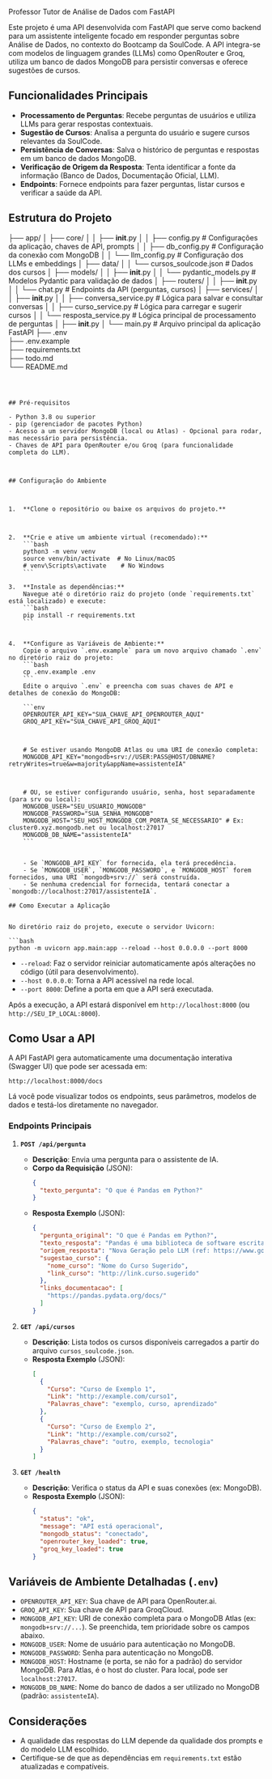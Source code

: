   Professor Tutor de Análise de Dados com FastAPI
  

Este projeto é uma API desenvolvida com FastAPI que serve como backend para um assistente inteligente focado em responder perguntas sobre Análise de Dados, no contexto do Bootcamp da SoulCode. A API integra-se com modelos de linguagem grandes (LLMs) como OpenRouter e Groq, utiliza um banco de dados MongoDB para persistir conversas e oferece sugestões de cursos.



## Funcionalidades Principais


- **Processamento de Perguntas**: Recebe perguntas de usuários e utiliza LLMs para gerar respostas contextuais.
- **Sugestão de Cursos**: Analisa a pergunta do usuário e sugere cursos relevantes da SoulCode.
- **Persistência de Conversas**: Salva o histórico de perguntas e respostas em um banco de dados MongoDB.
- **Verificação de Origem da Resposta**: Tenta identificar a fonte da informação (Banco de Dados, Documentação Oficial, LLM).
- **Endpoints**: Fornece endpoints para fazer perguntas, listar cursos e verificar a saúde da API.



## Estrutura do Projeto


├── app/
│   ├── core/
│   │   ├── __init__.py
│   │   ├── config.py         # Configurações da aplicação, chaves de API, prompts
│   │   ├── db_config.py      # Configuração da conexão com MongoDB
│   │   └── llm_config.py       # Configuração dos LLMs e embeddings
│   ├── data/
│   │   └── cursos_soulcode.json # Dados dos cursos
│   ├── models/
│   │   ├── __init__.py
│   │   └── pydantic_models.py # Modelos Pydantic para validação de dados
│   ├── routers/
│   │   ├── __init__.py
│   │   └── chat.py           # Endpoints da API (perguntas, cursos)
│   ├── services/
│   │   ├── __init__.py
│   │   ├── conversa_service.py # Lógica para salvar e consultar conversas
│   │   ├── curso_service.py    # Lógica para carregar e sugerir cursos
│   │   └── resposta_service.py # Lógica principal de processamento de perguntas
│   ├── __init__.py
│   └── main.py             # Arquivo principal da aplicação FastAPI
├── .env                    
├── .env.example            
├── requirements.txt        
├── todo.md               
└── README.md               
```



## Pré-requisitos

- Python 3.8 ou superior
- pip (gerenciador de pacotes Python)
- Acesso a um servidor MongoDB (local ou Atlas) - Opcional para rodar, mas necessário para persistência.
- Chaves de API para OpenRouter e/ou Groq (para funcionalidade completa do LLM).



## Configuração do Ambiente



1.  **Clone o repositório ou baixe os arquivos do projeto.**



2.  **Crie e ative um ambiente virtual (recomendado):**
    ```bash
    python3 -m venv venv
    source venv/bin/activate  # No Linux/macOS
    # venv\Scripts\activate    # No Windows
    ```

3.  **Instale as dependências:**
    Navegue até o diretório raiz do projeto (onde `requirements.txt` está localizado) e execute:
    ```bash
    pip install -r requirements.txt
    ```


4.  **Configure as Variáveis de Ambiente:**
    Copie o arquivo `.env.example` para um novo arquivo chamado `.env` no diretório raiz do projeto:
    ```bash
    cp .env.example .env
    ```
    Edite o arquivo `.env` e preencha com suas chaves de API e detalhes de conexão do MongoDB:

    ```env
    OPENROUTER_API_KEY="SUA_CHAVE_API_OPENROUTER_AQUI"
    GROQ_API_KEY="SUA_CHAVE_API_GROQ_AQUI"



    # Se estiver usando MongoDB Atlas ou uma URI de conexão completa:
    MONGODB_API_KEY="mongodb+srv://USER:PASS@HOST/DBNAME?retryWrites=true&w=majority&appName=assistenteIA"



    # OU, se estiver configurando usuário, senha, host separadamente (para srv ou local):
    MONGODB_USER="SEU_USUARIO_MONGODB"
    MONGODB_PASSWORD="SUA_SENHA_MONGODB"
    MONGODB_HOST="SEU_HOST_MONGODB_COM_PORTA_SE_NECESSARIO" # Ex: cluster0.xyz.mongodb.net ou localhost:27017
    MONGODB_DB_NAME="assistenteIA"
    ```


    - Se `MONGODB_API_KEY` for fornecida, ela terá precedência.
    - Se `MONGODB_USER`, `MONGODB_PASSWORD`, e `MONGODB_HOST` forem fornecidos, uma URI `mongodb+srv://` será construída.
    - Se nenhuma credencial for fornecida, tentará conectar a `mongodb://localhost:27017/assistenteIA`.

## Como Executar a Aplicação


No diretório raiz do projeto, execute o servidor Uvicorn:

```bash
python -m uvicorn app.main:app --reload --host 0.0.0.0 --port 8000
```


- `--reload`: Faz o servidor reiniciar automaticamente após alterações no código (útil para desenvolvimento).
- `--host 0.0.0.0`: Torna a API acessível na rede local.
- `--port 8000`: Define a porta em que a API será executada.



Após a execução, a API estará disponível em `http://localhost:8000` (ou `http://SEU_IP_LOCAL:8000`).

## Como Usar a API


A API FastAPI gera automaticamente uma documentação interativa (Swagger UI) que pode ser acessada em:

`http://localhost:8000/docs`

Lá você pode visualizar todos os endpoints, seus parâmetros, modelos de dados e testá-los diretamente no navegador.



### Endpoints Principais


1.  **`POST /api/pergunta`**
    -   **Descrição**: Envia uma pergunta para o assistente de IA.
    -   **Corpo da Requisição** (JSON):
        ```json
        {
          "texto_pergunta": "O que é Pandas em Python?"
        }
        ```
    -   **Resposta Exemplo** (JSON):
        ```json
        {
          "pergunta_original": "O que é Pandas em Python?",
          "texto_resposta": "Pandas é uma biblioteca de software escrita para a linguagem de programação Python para manipulação e análise de dados. Em particular, oferece estruturas e operações de dados para manipular tabelas numéricas e séries temporais...\n\n🎓 **Sugestão de curso: [Nome do Curso Sugerido](http://link.curso.sugerido)**\n\n🔗 **Documentação Relacionada:**\n- https://pandas.pydata.org/docs/",
          "origem_resposta": "Nova Geração pelo LLM (ref: https://www.google.com/search?q=O+que+%C3%A9+Pandas+em+Python%3F)",
          "sugestao_curso": {
            "nome_curso": "Nome do Curso Sugerido",
            "link_curso": "http://link.curso.sugerido"
          },
          "links_documentacao": [
            "https://pandas.pydata.org/docs/"
          ]
        }
        ```

2.  **`GET /api/cursos`**
    -   **Descrição**: Lista todos os cursos disponíveis carregados a partir do arquivo `cursos_soulcode.json`.
    -   **Resposta Exemplo** (JSON):
        ```json
        [
          {
            "Curso": "Curso de Exemplo 1",
            "Link": "http://example.com/curso1",
            "Palavras_chave": "exemplo, curso, aprendizado"
          },
          {
            "Curso": "Curso de Exemplo 2",
            "Link": "http://example.com/curso2",
            "Palavras_chave": "outro, exemplo, tecnologia"
          }
        ]
        ```

3.  **`GET /health`**
    -   **Descrição**: Verifica o status da API e suas conexões (ex: MongoDB).
    -   **Resposta Exemplo** (JSON):
        ```json
        {
          "status": "ok",
          "message": "API está operacional",
          "mongodb_status": "conectado",
          "openrouter_key_loaded": true,
          "groq_key_loaded": true
        }
        ```

## Variáveis de Ambiente Detalhadas (`.env`)

-   `OPENROUTER_API_KEY`: Sua chave de API para OpenRouter.ai.
-   `GROQ_API_KEY`: Sua chave de API para GroqCloud.
-   `MONGODB_API_KEY`: URI de conexão completa para o MongoDB Atlas (ex: `mongodb+srv://...`). Se preenchida, tem prioridade sobre os campos abaixo.
-   `MONGODB_USER`: Nome de usuário para autenticação no MongoDB.
-   `MONGODB_PASSWORD`: Senha para autenticação no MongoDB.
-   `MONGODB_HOST`: Hostname (e porta, se não for a padrão) do servidor MongoDB. Para Atlas, é o host do cluster. Para local, pode ser `localhost:27017`.
-   `MONGODB_DB_NAME`: Nome do banco de dados a ser utilizado no MongoDB (padrão: `assistenteIA`).



## Considerações

-   A qualidade das respostas do LLM depende da qualidade dos prompts e do modelo LLM escolhido.
-   Certifique-se de que as dependências em `requirements.txt` estão atualizadas e compatíveis.


